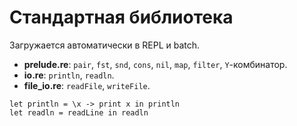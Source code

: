 # Стандартная библиотека

Загружается автоматически в REPL и batch.

- **prelude.re**: `pair`, `fst`, `snd`, `cons`, `nil`, `map`, `filter`, `Y`-комбинатор.  
- **io.re**: `println`, `readln`.  
- **file_io.re**: `readFile`, `writeFile`.

```re
let println = \x -> print x in println
let readln = readLine in readln
```
